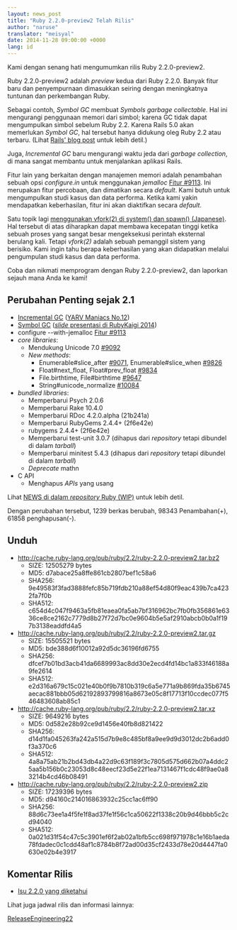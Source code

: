 ```yaml
---
layout: news_post
title: "Ruby 2.2.0-preview2 Telah Rilis"
author: "naruse"
translator: "meisyal"
date: 2014-11-28 09:00:00 +0000
lang: id
---
```


Kami dengan senang hati mengumumkan rilis Ruby 2.2.0-preview2.

Ruby 2.2.0-preview2 adalah *preview* kedua dari Ruby 2.2.0.
Banyak fitur baru dan penyempurnaan dimasukkan seiring dengan meningkatnya
tuntunan dan perkembangan Ruby.

Sebagai contoh, *Symbol GC* membuat *Symbols garbage collectable*.
Hal ini mengurangi penggunaan memori dari simbol; karena GC tidak dapat mengumpulkan simbol sebelum
Ruby 2.2. Karena Rails 5.0 akan memerlukan *Symbol GC*, hal tersebut hanya didukung oleg Ruby 2.2
atau terbaru. (Lihat [Rails' blog post](http://weblog.rubyonrails.org/2014/8/20/Rails-4-2-beta1/) untuk lebih detil.)

Juga, *Incremental GC* baru mengurangi waktu jeda dari *garbage collection*, di mana sangat membantu untuk menjalankan aplikasi Rails.

Fitur lain yang berkaitan dengan manajemen memori adalah penambahan sebuah opsi *configure.in* untuk menggunakan *jemalloc*
[Fitur #9113](https://bugs.ruby-lang.org/issues/9113).
Ini merupakan fitur percobaan, dan dimatikan secara *default*.
Kami butuh untuk mengumpulkan studi kasus dan data performa.
Ketika kami yakin mendapatkan keberhasilan, fitur ini akan diaktifkan secara *default*.

Satu topik lagi [menggunakan vfork(2) di system() dan spawn() (Japanese)](http://www.a-k-r.org/d/2014-09.html#a2014_09_06).
Hal tersebut di atas diharapkan dapat membawa kecepatan tinggi ketika sebuah proses yang sangat besar mengeksekusi perintah eksternal berulang kali.
Tetapi *vfork(2)* adalah sebuah pemanggil sistem yang berisiko.
Kami ingin tahu berapa keberhasilan yang akan didapatkan melalui pengumpulan studi kasus dan data performa.

Coba dan nikmati memprogram dengan Ruby 2.2.0-preview2, dan laporkan sejauh mana Anda ke kami!

##  Perubahan Penting sejak 2.1

* [Incremental GC](https://bugs.ruby-lang.org/issues/10137) ([YARV Maniacs No.12](http://magazine.rubyist.net/?0048-YARVManiacs))
* [Symbol GC](https://bugs.ruby-lang.org/issues/9634) ([*slide* presentasi di RubyKaigi 2014](http://www.slideshare.net/authorNari/symbol-gc))
* configure --with-jemalloc [Fitur #9113](https://bugs.ruby-lang.org/issues/9113)
* *core libraries*:
  * Mendukung Unicode 7.0 [#9092](https://bugs.ruby-lang.org/issues/9092)
  * *New methods*:
    * Enumerable#slice_after [#9071](https://bugs.ruby-lang.org/issues/9071), Enumerable#slice_when [#9826](https://bugs.ruby-lang.org/issues/9826)
    * Float#next_float, Float#prev_float [#9834](https://bugs.ruby-lang.org/issues/9834)
    * File.birthtime, File#birthtime [#9647](https://bugs.ruby-lang.org/issues/9647)
    * String#unicode_normalize [#10084](https://bugs.ruby-lang.org/issues/10084)
* *bundled libraries*:
  * Memperbarui Psych 2.0.6
  * Memperbarui Rake 10.4.0
  * Memperbarui RDoc 4.2.0.alpha (21b241a)
  * Memperbarui RubyGems 2.4.4+ (2f6e42e)
  * rubygems 2.4.4+ (2f6e42e)
  * Memperbarui test-unit 3.0.7 (dihapus dari *repository* tetapi dibundel
di dalam *tarball*)
  * Memperbarui minitest 5.4.3 (dihapus dari *repository* tetapi dibundel di dalam *tarball*)
  * *Deprecate* mathn
* C API
  * Menghapus *APIs* yang usang

Lihat [NEWS di dalam *repository* Ruby (WIP)](https://github.com/ruby/ruby/blob/v2_2_0_preview2/NEWS) untuk lebih detil.

Dengan perubahan tersebut, 1239 berkas berubah, 98343 Penambahan(+), 61858 penghapusan(-).

## Unduh

* <http://cache.ruby-lang.org/pub/ruby/2.2/ruby-2.2.0-preview2.tar.bz2>
  * SIZE:   12505279 bytes
  * MD5:    d7abace25a8ffe861cb2807bef1c58a6
  * SHA256: 9e49583f3fad3888fefc85b719fdb210a88ef54d80f9eac439b7ca4232fa7f0b
  * SHA512: c654d4c047f9463a5fb81eaea0fa5ab7bf316962bc7fb0fb356861e6336ce8ce2162c7779d8b27f72d7bc0e9604b5e5af2910abcb0b0a1f197b3138eaddfd4a5
* <http://cache.ruby-lang.org/pub/ruby/2.2/ruby-2.2.0-preview2.tar.gz>
  * SIZE:   15505521 bytes
  * MD5:    bde388d6f10012a92d5dc36196fd6755
  * SHA256: dfcef7b01bd3acb41da6689993ac8dd30e2ecd4fd14bc1a833f46188a9fe2614
  * SHA512: e2d316a679c15c021e40b0f9b7810b319c6a5e771a9b869fda35b6745aecac881bbb05d62192893799816a8673e05c8f17713f10ccdec077f546483608ab85c1
* <http://cache.ruby-lang.org/pub/ruby/2.2/ruby-2.2.0-preview2.tar.xz>
  * SIZE:   9649216 bytes
  * MD5:    0d582e28b92ce9d1456e40fb8d821422
  * SHA256: d14d1fa045263fa242a515d7b9e8c485bf8a9ee9d9d3012dc2b6add0f3a370c6
  * SHA512: 4a8a75ab21b2bd43db4a22d9c63f189f3c7805d575d662b07a4ddc25aa5b156b0c23053d8c48eecf23d5e22f1ea7131467f1cdc48f9ae0a83214b4cd46b08491
* <http://cache.ruby-lang.org/pub/ruby/2.2/ruby-2.2.0-preview2.zip>
  * SIZE:   17239396 bytes
  * MD5:    d94160c214016863932c25cc1ac6ff90
  * SHA256: 88d6c73ee1a4f5fe1f8ad37fe1f56c1ca50622f1338c20b9d46bbb5c2cd94040
  * SHA512: 0a021d31f54c47c5c3901ef6f2ab02a1bfb5cc698f971978c1e16b1aeda78fdadec0c1cdd48af1c8784b8f72ad00d35cf2433d78e20d4447fa0630e02b4e3917

## Komentar Rilis

* [Isu 2.2.0 yang diketahui](http://bugs.ruby-lang.org/projects/ruby-trunk/issues?query_id=115)

Lihat juga jadwal rilis dan informasi lainnya:

[ReleaseEngineering22](http://bugs.ruby-lang.org/projects/ruby-trunk/wiki/ReleaseEngineering22)
